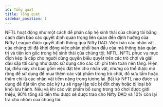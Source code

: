 ```yaml
---
id: Tổng quat
title: Tổng quat
sidebar_position: 1
---
```


NFTL hoạt động như một cách để phân cấp hệ sinh thái của chúng tôi bằng cách đảm bảo các quyết định quan trọng liên quan đến định hướng của Nifty League được quyết định thông qua Nifty DAO. Việc bán các nhân vật của chúng tôi đã khởi động việc phân phối ban đầu của mã thông báo quản trị và tiện ích gốc trong hệ sinh thái của chúng tôi; NFTL. NFTL phục vụ mục đích kép là cấp cho người dùng quyền biểu quyết trên các trò chơi và giải đấu sắp tới cũng như được sử dụng cho các chi phí trên toàn nền tảng. Hiện tại, điều này chỉ bao gồm việc đặt tên cho nhân vật, nhưng có thể được mở rộng để sử dụng để mua thêm các vật phẩm trong trò chơi, đồ sưu tầm hoặc thậm chí là các nhân vật tiềm năng trong tương lai. Bất kỳ NFTL nào được sử dụng để đặt tên cho các ký tự sẽ ngay lập tức bị đốt cháy hoặc bị loại bỏ khỏi lưu hành. Nếu và khi các vật phẩm bổ sung trong trò chơi được giới thiệu, 90% tổng số tiền thu được sẽ được trao cho Nifty DAO và 10% còn lại trả cho nhóm của chúng tôi.
